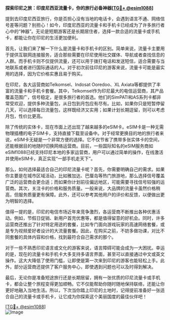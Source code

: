 **探索印尼之旅：印度尼西亚流量卡，你的旅行必备神器[[TG💪+ @esim1088](https://t.me/s/esim1088)]**

提到去印度尼西亚旅行，你是否担心没有当地的电话卡，会遇到语言不通、网络信号差等问题？别担心！如今，印度尼西亚的流量卡和手机卡已经成为了许多旅行者心中的“神器”。无论是短期游客还是长期居住者，选择一款合适的流量卡或手机卡，都能让你在印尼的生活更加便利。

首先，让我们来了解一下什么是流量卡和手机卡的区别。简单来说，流量卡主要用于提供互联网连接服务，适合那些需要在印尼使用社交媒体、导航或者查找信息的人群。而手机卡则不仅提供流量，还可以用于拨打电话和发送短信，适合需要与当地联系或者进行国际通话的人。对于初次前往印尼的游客来说，流量卡可能是最实用的选择，因为它价格实惠且易于购买。

在印尼，各大运营商如Telkomsel、Indosat Ooredoo、XL Axiata等都提供了丰富的流量卡和手机卡套餐。其中，Telkomsel作为印尼最大的电信运营商，其产品覆盖范围广，信号稳定，是很多旅行者的首选。他们的SimPATI和AS系列卡都非常受欢迎，提供多种流量包，从日包到月包应有尽有。比如，如果你只是短暂停留几天，可以选择每日流量包，这样既经济又实用；如果计划长期逗留，则可以考虑月包，性价比更高。

除了传统的实体卡，现在市面上还出现了越来越多的eSIM卡。eSIM卡是一种无需物理插槽的电子SIM卡，支持直接下载至设备中。对于经常更换目的地的旅行者来说，eSIM卡无疑是一个非常方便的选择。它不仅节省了携带多张实体卡的空间，还能根据目的地随时切换网络运营商。目前，一些国际知名的eSIM服务商如eSIM1088已经支持印尼本地的多家运营商，用户可以通过简单的操作，在线激活并使用eSIM卡，真正实现“一部手机走天下”。

那么，如何选择最适合自己的印尼流量卡呢？首先，你需要明确自己的需求。如果你主要是在城市区域活动，比如雅加达、巴厘岛等热门旅游地，那么选择信号覆盖广泛的运营商会更合适；而如果你计划前往偏远地区，可能需要寻找信号较强的运营商。其次，关注卡的价格和服务质量。一般来说，大品牌的流量卡虽然价格稍高，但服务质量更有保障。此外，还可以参考其他用户的评价和反馈，以便做出更为明智的选择。

值得一提的是，印尼的电信市场近年来竞争激烈，各运营商不断推出各种优惠活动。例如，节假日促销、新用户首充优惠等，都是值得留意的好机会。同时，许多运营商还推出了针对特定用途的套餐，比如专门面向游戏玩家的高速网络套餐，或是专为视频爱好者设计的大流量套餐。因此，在购买之前，不妨多做功课，对比不同套餐的具体内容和价格，找到最符合自己需求的那个。

对于一些不熟悉印尼语言或文化的游客来说，语言障碍可能会成为一大困扰。幸运的是，现在的流量卡和手机卡大多支持多语言界面，甚至可以直接通过中文或英文操作。这大大降低了使用门槛，让即使是第一次来到印尼的游客也能轻松上手。此外，部分运营商还提供了客户服务中心，即使遇到问题也可以及时得到解决。

最后，无论你是准备短途旅行还是长期居留，拥有一张优质的印尼流量卡或手机卡，都会让整个旅程变得更加顺畅。它不仅能帮助你随时随地保持联络，还能让你更好地融入当地生活。所以，下次当你踏上印尼的土地时，记得提前准备好一张适合自己的流量卡或手机卡，让它成为你探索这个美丽国度的最佳伙伴吧！

[[TG💪+ @esim1088](https://t.me/s/esim1088)]  
![Image](https://i.postimg.cc/4NQfJmqS/Snipaste-2025-05-13-00-14-12.png)